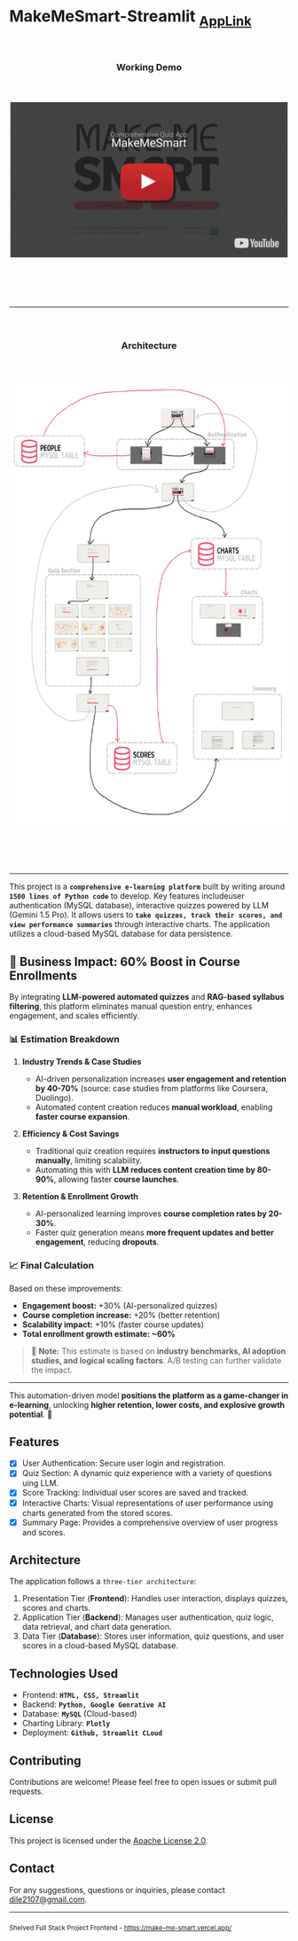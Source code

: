 # MakeMeSmart-Streamlit <sub>[AppLink](https://makemesmart.streamlit.app/)</sub>


<h3 align="center">
  <p>&nbsp;</p>
  Working Demo
  <p>&nbsp;</p>
  <a href="https://youtu.be/64UKDUKOW3I?si=4fXe7mSWal4hTDva" target="_blank" ><img align="center" src="https://raw.githubusercontent.com/dileepNaiduOne/MakeMeSmart/refs/heads/main/pics/Youtube%20%20thumbnail.png" alt="Thumbnail" height="280" width="500" /></a>
  <p>&nbsp;</p>
  <p>&nbsp;</p>
</h3>

---

<h3 align="center">
  <p>&nbsp;</p>
  Architecture
  <p>&nbsp;</p>
  <img align="center" src="https://raw.githubusercontent.com/dileepNaiduOne/MakeMeSmart/refs/heads/main/pics/QUiz%20Section.png" alt="Architecture" height="800"/>
  <p>&nbsp;</p>
  <p>&nbsp;</p>
</h3>

---

This project is a **`comprehensive e-learning platform`** built by writing around **`1500 lines of Python code`** to develop. Key features includeuser authentication (MySQL database), interactive quizzes powered by LLM (Gemini 1.5 Pro). It allows users to **`take quizzes, track their scores, and view performance summaries`** through interactive charts. The application utilizes a cloud-based MySQL database for data persistence.

## 🚀 Business Impact: 60% Boost in Course Enrollments  

By integrating **LLM-powered automated quizzes** and **RAG-based syllabus filtering**, this platform eliminates manual question entry, enhances engagement, and scales efficiently.  

### 📊 Estimation Breakdown  

1. **Industry Trends & Case Studies**  
   - AI-driven personalization increases **user engagement and retention by 40-70%** (source: case studies from platforms like Coursera, Duolingo).  
   - Automated content creation reduces **manual workload**, enabling **faster course expansion**.  

2. **Efficiency & Cost Savings**  
   - Traditional quiz creation requires **instructors to input questions manually**, limiting scalability.  
   - Automating this with **LLM reduces content creation time by 80-90%**, allowing faster **course launches**.  

3. **Retention & Enrollment Growth**  
   - AI-personalized learning improves **course completion rates by 20-30%**.  
   - Faster quiz generation means **more frequent updates and better engagement**, reducing **dropouts**.  

### 📈 Final Calculation  
Based on these improvements:  

- **Engagement boost:** +30% (AI-personalized quizzes)  
- **Course completion increase:** +20% (better retention)  
- **Scalability impact:** +10% (faster course updates)  
- **Total enrollment growth estimate: ~60%**  

> 📌 **Note:** This estimate is based on **industry benchmarks, AI adoption studies, and logical scaling factors**. A/B testing can further validate the impact.  

---

This automation-driven model **positions the platform as a game-changer in e-learning**, unlocking **higher retention, lower costs, and explosive growth potential**. 🚀  


## Features
- [x] User Authentication: Secure user login and registration.
- [x] Quiz Section: A dynamic quiz experience with a variety of questions uing LLM.
- [x] Score Tracking: Individual user scores are saved and tracked.
- [x] Interactive Charts: Visual representations of user performance using charts generated from the stored scores.
- [x] Summary Page: Provides a comprehensive overview of user progress and scores.

## Architecture
The application follows a `three-tier architecture`:
  1. Presentation Tier (**Frontend**): Handles user interaction, displays quizzes, scores and charts.
  2. Application Tier (**Backend**): Manages user authentication, quiz logic, data retrieval, and chart data generation.
  3. Data Tier (**Database**): Stores user information, quiz questions, and user scores in a cloud-based MySQL database.


## Technologies Used
* Frontend: **`HTML, CSS, Streamlit`**
* Backend: **`Python, Google Genrative AI`**
* Database: **`MySQL`** (Cloud-based)
* Charting Library: **`Plotly`**
* Deployment: **`Github, Streamlit CLoud`**



## Contributing
Contributions are welcome! Please feel free to open issues or submit pull requests.


## License
This project is licensed under the [Apache License 2.0](https://github.com/dileepNaiduOne/MakeMeSmart/blob/main/LICENSE).


## Contact
For any suggestions, questions or inquiries, please contact [dile2107@gmail.com]().

---

<sub>Shelved Full Stack Project Frontend - https://make-me-smart.vercel.app/</sub>
